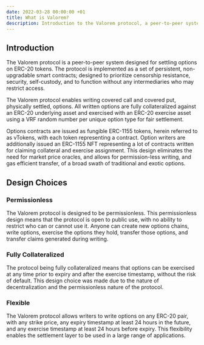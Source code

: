```yaml
---
date: 2022-03-28 00:00:00 +01
title: What is Valorem? 
description: Introduction to the Valorem protocol, a peer-to-peer system for option settlement.
---
```


## Introduction

The Valorem protocol is a peer-to-peer system designed for settling options 
on ERC-20 tokens. The protocol is implemented as a set of persistent, 
non-upgradable smart contracts; designed to prioritize censorship resistance, 
security, self-custody, and to function without any intermediaries who may 
restrict access.

The Valorem protocol enables writing covered call and 
covered put, physically settled, options. All written options are fully 
collateralized against an ERC-20 underlying asset and exercised with an ERC-20 
exercise asset using a VRF random number per unique option type for fair 
settlement.

Options contracts are issued as fungible ERC-1155 tokens, herein referred to as 
vTokens, with each token representing a contract. Option writers are 
additionally issued an ERC-1155 NFT representing a lot of contracts written 
for claiming collateral and exercise assignment. This design eliminates the 
need for market price oracles, and allows for permission-less writing, and 
gas efficient transfer, of a broad swath of traditional and exotic options.

## Design Choices

### Permissionless

The Valorem protocol is designed to be permissionless. This permissionless 
design means that the protocol is open to public use, with no ability to restrict 
who can or cannot use it. Anyone can create new options chains, write options, 
exercise the options they hold, transfer those options, and transfer claims 
generated during writing.

### Fully Collateralized

The protocol being fully collateralized means that options can be exercised at 
any time prior to expiry and after the exercise timestamp, without the risk of 
default. This design choice was made due to the nature of decentralization and 
the permissionless nature of the protocol.

### Flexible

The Valorem protocol allows writers to write options on any ERC-20 pair, with 
any strike price, any expiry timestamp at least 24 hours in the future, and 
any exercise timestamp at least 24 hours before expiry. This flexibility enables 
the settlement layer to be used in a large range of applications.
